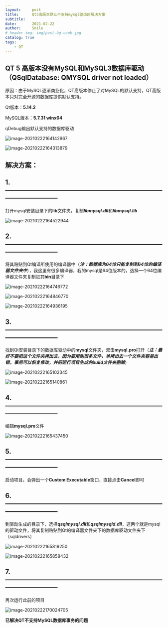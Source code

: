 ```yaml
---
layout:     post
title:      Qt5高版本默认不支持mysql驱动的解决方案
subtitle:   
date:       2021-02-22
author:     Smile
# header-img: img/post-bg-cook.jpg
catalog: true
tags:
    - QT
---
```


## QT 5 高版本没有MySQL和MySQL3数据库驱动（QSqlDatabase: QMYSQL driver not loaded）

原因：由于MySQL逐渐商业化，QT高版本停止了对MySQL的默认支持，QT高版本只对完全开源的数据库提供默认支持。

Qt版本：**5.14.2**

MySQL版本：**5.7.31 winx64**

qDebug输出默认支持的数据库驱动

![image-20210222164142967](../img/imgQt/image-20210222164142967.png)

![image-20210222164313879](../img/imgQt/image-20210222164313879.png)

## 解决方案：

## 1.————————————————————————————————

打开mysql安装目录下的**lib**文件夹，复制***libmysql.dll***和***libmysql.lib***

![image-20210222164522944](../img/imgQt/image-20210222164522944.png)

## 2.————————————————————————————————

将其粘贴到Qt编译所使用的编译器中（***注：数据库为64位只能复制到64位的编译器文件夹中***），我这里有很多编译器，我的mysql是64位版本的，选择一个64位编译器文件夹复制进其**bin**目录下

![image-20210222164746772](../img/imgQt/image-20210222164746772.png)

![image-20210222164846770](../img/imgQt/image-20210222164846770.png)

![image-20210222164936195](../img/imgQt/image-20210222164936195.png)

## 3.————————————————————————————————

找到Qt安装目录下的数据库驱动中的**mysql**文件夹，双击**mysql.pro**打开（***注：最好不要把这个文件夹拷出去，因为要用到很多文件，单拷出去一个文件夹容易出错，事后可以恢复修改，并把运行项目生成的build文件夹删除***）

![image-20210222165102345](../img/imgQt/image-20210222165102345.png)

![image-20210222165140861](../img/imgQt/image-20210222165140861.png)

## 4.————————————————————————————————

编辑**mysql.pro**文件

![image-20210222165437450](../img/imgQt/image-20210222165437450.png)

## 5.————————————————————————————————

启动项目，会弹出一个**Custom Executable**窗口，直接点击**Cancel**即可

## 6.————————————————————————————————

到驱动生成的目录下，选择***qsqlmysql.dll***和***qsqlmysqld.dll***，这两个就是mysql的驱动文件，将其复制粘贴到Qt的编译器文件夹下的数据库驱动文件夹下（sqldrivers）

![image-20210222165819250](../img/imgQt/image-20210222165819250.png)

![image-20210222165858432](../img/imgQt/image-20210222165858432.png)

## 7.————————————————————————————————

再次运行此前的项目

![image-20210222170024705](../img/imgQt/image-20210222170024705.png)

**已解决QT不支持MySQL数据库事务的问题**
